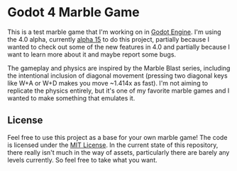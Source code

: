# Godot 4 Marble Game

This is a test marble game that I'm working on in [Godot Engine](https://godotengine.org/). I'm using the 4.0 alpha, currently [alpha 15](https://godotengine.org/article/dev-snapshot-godot-4-0-alpha-15) to do this project, partially because I wanted to check out some of the new features in 4.0 and partially because I want to learn more about it and maybe report some bugs.

The gameplay and physics are inspired by the Marble Blast series, including the intentional inclusion of diagonal movement (pressing two diagonal keys like W+A or W+D makes you move ~1.414x as fast). I'm not aiming to replicate the physics entirely, but it's one of my favorite marble games and I wanted to make something that emulates it.

## License

Feel free to use this project as a base for your own marble game! The code is licensed under the [MIT License](LICENSE). In the current state of this repository, there really isn't much in the way of assets, particularly there are barely any levels currently. So feel free to take what you want.
